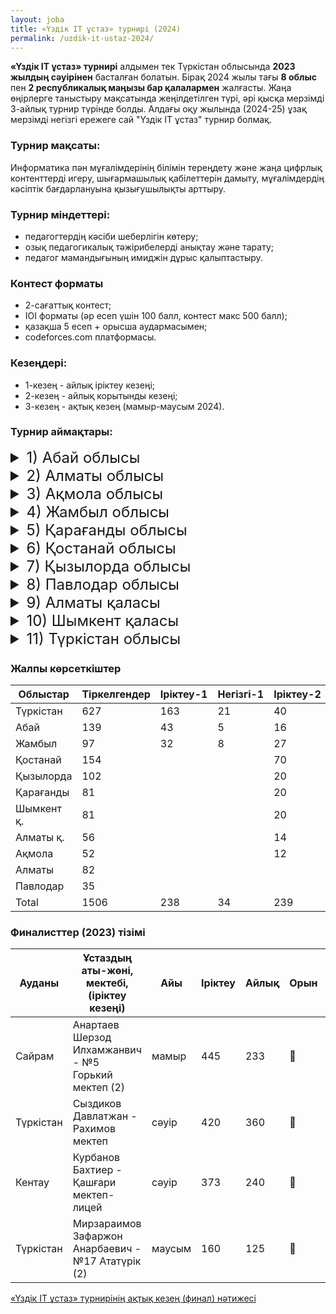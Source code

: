 ```yaml
---
layout: joba
title: «Үздік IT ұстаз» турнирі (2024)
permalink: /uzdik-it-ustaz-2024/
---
```


**«Үздік IT ұстаз» турнирі** алдымен тек Түркістан облысында **2023 жылдың сәуірінен** басталған болатын. Бірақ 2024 жылы тағы **8 облыс** пен **2 республикалық маңызы бар қалалармен** жалғасты. 
Жаңа өңірлерге таныстыру мақсатында жеңілдетілген түрі, әрі қысқа мерзімді 3-айлық турнир түрінде болды. Алдағы оқу жылында (2024-25) ұзақ мерзімді негізгі ережеге сай "Үздік IT ұстаз" турнир болмақ.

### Турнир мақсаты: 
Информатика пән мұғалімдерінің білімін тереңдету және жаңа цифрлық контенттерді игеру, шығармашылық қабілеттерін дамыту, мұғалімдердің кәсіптік бағдарлануына қызығушылықты арттыру.
 
### Турнир міндеттері:
- педагогтердің кәсіби шеберлігін көтеру;
- озық педагогикалық тәжірибелерді анықтау және тарату;
- педагог мамандығының имиджін дұрыс қалыптастыру.

### Контест форматы
- 2-сағаттық контест;
- IOI форматы (әр есеп үшін 100 балл, контест макс 500 балл);
- қазақша 5 есеп + орысша аудармасымен;
- codeforces.com платформасы.

### Кезеңдері:
- 1-кезең - айлық іріктеу кезеңі;
- 2-кезең - айлық корытынды кезеңі;
- 3-кезең - ақтық кезең (мамыр-маусым 2024).

### Турнир аймақтары:

<details>
  <summary style="font-size: 24px;">1) Абай облысы</summary>
  <div class="content">
   <iframe src="https://docs.google.com/spreadsheets/d/e/2PACX-1vQLZKvtEHJC4rv8JWTZjAmR1y7Yah1qtDADHgbWW2Vk96QY1XTB4JoQiZ6t6EM9zDyB6KJu6oQwlDvX/pubchart?oid=784489035&amp;format=interactive" 
           width="600" 
           height="400" 
           frameborder="0" 
           marginheight="0" 
           marginwidth="0" 
           style="border: 0">
       Жүктелуде…
   </iframe>
   
   <iframe src="https://docs.google.com/spreadsheets/d/e/2PACX-1vQLZKvtEHJC4rv8JWTZjAmR1y7Yah1qtDADHgbWW2Vk96QY1XTB4JoQiZ6t6EM9zDyB6KJu6oQwlDvX/pubchart?oid=623866042&format=interactive" 
           width="600" 
           height="400" 
           frameborder="0" 
           marginheight="0" 
           marginwidth="0" 
           style="border: 0">
       Жүктелуде…
   </iframe>
 </div>
</details>

<details>
  <summary style="font-size: 24px;">2) Алматы облысы</summary>
  <div class="content"></div>
</details>
<details>
  <summary style="font-size: 24px;">3) Ақмола облысы</summary>
  <div class="content"></div>
</details>
<details>
  <summary style="font-size: 24px;">4) Жамбыл облысы</summary>
  <div class="content"></div>
</details>
<details>
  <summary style="font-size: 24px;">5) Қарағанды облысы</summary>
  <div class="content"></div>
</details>
<details>
  <summary style="font-size: 24px;">6) Қостанай облысы</summary>
  <div class="content"></div>
</details>
<details>
  <summary style="font-size: 24px;">7) Қызылорда облысы</summary>
  <div class="content"></div>
</details>
<details>
  <summary style="font-size: 24px;">8) Павлодар облысы</summary>
  <div class="content"></div>
</details>
<details>
  <summary style="font-size: 24px;">9) Алматы қаласы</summary>
  <div class="content"></div>
</details>
<details>
  <summary style="font-size: 24px;">10) Шымкент қаласы</summary>
  <div class="content"></div>
</details>

<details>
  <summary style="font-size: 24px;">11) Түркістан облысы</summary>
  <div class="content"></div>
</details>

### Жалпы көрсеткіштер

 Облыстар  |Тіркелгендер|Іріктеу-1|Негізгі-1|Іріктеу-2|Негізгі-2|Іріктеу-3| Финал
-----------|------------|---------|---------|---------|---------|---------|-------
 Түркістан |    627     |   163   |    21   |    40   |    15   |         |   22    
 Абай      |    139     |    43   |     5   |    16   |    11   |    10   |   [11](https://codeforces.com/spectator/ranklist/82de141981aded311194121e99f68521)     
 Жамбыл    |     97     |    32   |     8   |    27   |    19   |     7   |    [9](https://codeforces.com/spectator/ranklist/d9ad05f1e1451eebeec788d7d44007e4)     
 Қостанай  |    154     |         |         |    70   |         |    16   |   [21](https://codeforces.com/spectator/ranklist/08f9c44d7888b7d66b8897c087c281ba)    
 Қызылорда |    102     |         |         |    20   |         |    12   |   [17](https://codeforces.com/spectator/ranklist/d83f9ee1f6b1b1c72d01dbcec078af7b)    
 Қарағанды |     81     |         |         |    20   |         |    11   |   [20](https://codeforces.com/spectator/ranklist/ff05cc76577c6f3c06ae8442e4f92189)    
 Шымкент қ.|     81     |         |         |    20   |         |    10   |   [13](https://codeforces.com/spectator/ranklist/cf73fb1569bfe282a46e97fee5092693)    
 Алматы қ. |     56     |         |         |    14   |         |    12   |   [11](https://codeforces.com/spectator/ranklist/dde4ec93e55d61c6f4b86004118eed05)           
 Ақмола    |     52     |         |         |    12   |         |     2   |   [13](https://codeforces.com/spectator/ranklist/f5c5fe49a8fa7ba5b7ed4221ae435525)    
 Алматы    |     82     |         |         |         |         |    19   |   [11](https://codeforces.com/spectator/ranklist/f73a1422f8fb23d1daee32ec639c1158)           
 Павлодар  |     35     |         |         |         |         |    15   |   [13](https://codeforces.com/spectator/ranklist/3b32751b06054d85967c1cd971f4b5c3)    
 Total     |    1506    |    238  |    34   |   239   |    45   |   114   |  [161](https://codeforces.com/spectator/ranklist/64b945fe38df008948d3332536a293c0)       



### Финалисттер (2023) тізімі

| Ауданы   | Ұстаздың аты-жөні, мектебі, (іріктеу кезеңі)                     | Айы    | Іріктеу | Айлық | Орын | Финал | Нәтиже       |
|----------|------------------------------------------------------------------|----------|---------|-------|------|-------|--------------|
| Сайрам   | Анартаев Шерзод Илхамжанвич - №5 Горький мектеп (2)              | мамыр    | 445     | 233   | 🥇  | 302   | 🏆 (Чемпион) |
| Түркістан| Сыздиков Давлатжан - Рахимов мектеп                              | сәуір    | 420     | 360   | 🥇   | 225   | 🥈 (Вице-чемпион) |
| Кентау   | Курбанов Бахтиер - Қашғари мектеп-лицей                          | сәуір    | 373     | 240   | 🥉   | 217   | 🥉 (3-орын) |
| Түркістан| Мирзараимов Зафаржон Анарбаевич - №17 Ататүрік (2)               | маусым   | 160     | 125   | 🥈   | 207   | 📜 (Диплом) |


<p><a href = "https://codeforces.com/spectator/ranklist/d9f54fdfbbc49ae1280c0a9b796b4cd6">«Үздік IT ұстаз» турнирінің ақтық кезең (финал) нәтижесі</a></p>

